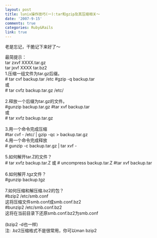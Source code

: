 ```yaml
---
layout: post
title: lunix操作技巧(一):tar和gzip及其压缩相关～
date: '2007-9-15'
comments: true
categories: Ruby&Rails
link: true
---
```

<p>老是忘记，干脆记下来好了～</p>
<p>最简提示：<br />
tar zxvf XXXX.tar.gz<br />
tar jxvf XXXX tar.bz2<br />
1.压缩一组文件为tar.gz后缀。<br />
# tar cvf backup.tar /etc #gzip -q backup.tar<br />
或<br />
# tar cvfz backup.tar.gz /etc/<br />
<br />
2.释放一个后缀为tar.gz的文件。<br />
#gunzip backup.tar.gz #tar xvf backup.tar<br />
或<br />
# tar xvfz backup.tar.gz<br />
<br />
3.用一个命令完成压缩<br />
#tar cvf - /etc/ | gzip -qc &gt; backup.tar.gz<br />
4.用一个命令完成释放<br />
# gunzip -c backup.tar.gz | tar xvf -<br />
<br />
5.如何解开tar.Z的文件？<br />
# tar xvfz backup.tar.Z 或 # uncompress backup.tar.Z #tar xvf backup.tar<br />
<br />
6.如何解开.tgz文件？<br />
#gunzip backup.tgz<br />
<br />
7.如何压缩和解压缩.bz2的包？<br />
#bzip2 /etc/smb.conf<br />
这将压缩文件smb.conf成smb.conf.bz2<br />
#bunzip2 /etc/smb.conf.bz2<br />
这将在当前目录下还原smb.conf.bz2为smb.conf<br />
<br />
(bzip2 -d也一样)<br />
注: .bz2压缩格式不是很常用，你可以man bzip2</p>
